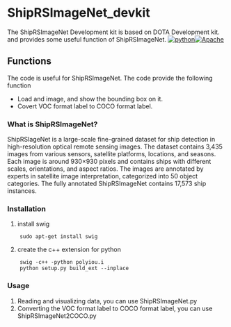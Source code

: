 # ShipRSImageNet_devkit
The ShipRSImageNet Development kit is based on DOTA Development kit.  and provides some useful function of ShipRSImageNet.
[![python](https://img.shields.io/badge/Python-3.x-ff69b4.svg)](https://github.com/luyanger1799/Amazing-Semantic-Segmentation.git)[![Apache](https://img.shields.io/badge/Apache-2.0-blue.svg)](https://github.com/luyanger1799/Amazing-Semantic-Segmentation.git)

## Functions

The code is useful for ShipRSImageNet. The code provide the following function
<ul>
    <li>
        Load and image, and show the bounding box on it.
    </li>
    <li>
        Covert VOC format label to COCO format label.
    </li>
</ul>


### What is ShipRSImageNet?
ShipRSIageNet is a large-scale fine-grained dataset for ship detection in high-resolution optical remote sensing images. The dataset contains 3,435 images from various sensors, satellite platforms, locations, and seasons. Each image is around 930×930 pixels and contains ships with different scales, orientations, and aspect ratios. The images are annotated by experts in satellite image interpretation, categorized into 50 object categories. The fully annotated ShipRSImageNet contains 17,573 ship instances. 


### Installation
1. install swig
```
    sudo apt-get install swig
```
2. create the c++ extension for python
```
    swig -c++ -python polyiou.i
    python setup.py build_ext --inplace
```

### Usage
1. Reading and visualizing data, you can use ShipRSImageNet.py
2. Converting the VOC format label to COCO format label, you can use ShipRSImageNet2COCO.py


